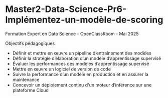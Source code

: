 # Master2-Data-Science-Pr6-Implémentez-un-modèle-de-scoring

Formation Expert en Data Science - OpenClassRoom - Mai 2025

Objectifs pédagogiques
- Définir et mettre en œuvre un pipeline d’entraînement des modèles
- Définir la stratégie d’élaboration d’un modèle d’apprentissage supervisé
- Évaluer les performances des modèles d’apprentissage supervisé
- Mettre en œuvre un logiciel de version de code
- Suivre la performance d’un modèle en production et en assurer la maintenance
- Concevoir un déploiement continu d'un moteur d’inférence sur une plateforme Cloud
